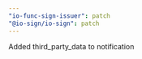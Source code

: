```yaml
---
"io-func-sign-issuer": patch
"@io-sign/io-sign": patch
---
```


Added third_party_data to notification
